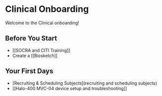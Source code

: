 # Clinical Onboarding
Welcome to the Clinical onboarding!

## Before You Start
* [[SOCRA and CITI Training]]
* Create a [[Biosketch]]

## Your First Days
* [Recruiting & Scheduling Subjects](recruiting and scheduling subjects)
* [[Halo-400 MVC-04 device setup and troubleshooting]]